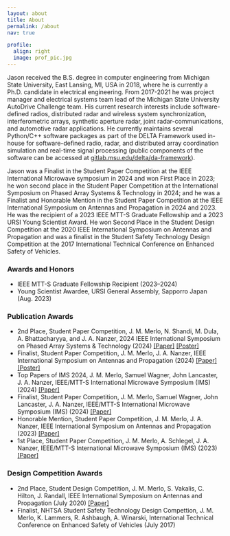 ```yaml
---
layout: about
title: About
permalink: /about
nav: true

profile:
  align: right
  image: prof_pic.jpg
---
```


Jason received the B.S. degree in computer engineering from Michigan State University, East Lansing, MI, USA in 2018, where he is currently a Ph.D. candidate in electrical engineering. From 2017-2021 he was project manager and electrical systems team lead of the Michigan State University AutoDrive Challenge team. His current research interests include software-defined radios, distributed radar and wireless system synchronization, interferometric arrays, synthetic aperture radar, joint radar-communications, and automotive radar applications. He currently maintains several Python/C++ software packages as part of the DELTA Framework used in-house for software-defined radio, radar, and distributed array coordination simulation and real-time signal processing (public components of the software can be accessed at [gitlab.msu.edu/delta/da-framework](https://gitlab.msu.edu/delta/da-framework)).

Jason was a Finalist in the Student Paper Competition at the IEEE International Microwave symposium in 2024 and won First Place in 2023; he won second place in the Student Paper Competition at the International Symposium on
Phased Array Systems & Technology in 2024; and he was a Finalist and Honorable Mention in the Student Paper Competition at the IEEE International Symposium on Antennas and Propagation in 2024 and 2023. He was the recipient of a 2023 IEEE MTT-S Graduate Fellowship and a 2023 URSI Young Scientist Award. He won Second Place in the Student Design Competition at the 2020 IEEE International Symposium on Antennas and Propagation and was a finalist in the Student Safety Technology Design Competition at the 2017 International Technical Conference on Enhanced Safety of Vehicles.

### Awards and Honors

- IEEE MTT-S Graduate Fellowship Recipient (2023–2024)
- Young Scientist Awardee, URSI General Assembly, Sapporro Japan (Aug. 2023)

### Publication Awards

- 2nd Place, Student Paper Competition, J. M. Merlo, N. Shandi, M. Dula, A. Bhattacharyya, and J. A. Nanzer, 2024 IEEE International
Symposium on Phased Array Systems & Technology (2024) [[Paper]](assets/pdf/2024_past.pdf) [[Poster]](assets/pdf/2024_past_spc_poster.pdf) 
- Finalist, Student Paper Competition, J. M. Merlo, J. A. Nanzer, IEEE International Symposium on Antennas and Propagation (2024) [[Paper]](assets/pdf/aps24_angular_velocity_v1.0.pdf) [[Poster]](assets/pdf/2024_aps_spc_poster.pdf) 
- Top Papers of IMS 2024, J. M. Merlo, Samuel Wagner, John Lancaster, J. A. Nanzer, IEEE/MTT-S International Microwave Symposium (IMS) (2024) [[Paper]](assets/pdf/2024_mwtl_distributed_radar_flat.pdf)
- Finalist, Student Paper Competition, J. M. Merlo, Samuel Wagner, John Lancaster, J. A. Nanzer, IEEE/MTT-S International Microwave Symposium (IMS) (2024) [[Paper]](assets/pdf/2024_mwtl_distributed_radar_flat.pdf)
- Honorable Mention, Student Paper Competition, J. M. Merlo, J. A. Nanzer, IEEE International Symposium on Antennas and Propagation (2023) [[Paper]](assets/pdf/aps23_distributed_wideband_beamforming.pdf)
- 1st Place, Student Paper Competition, J. M. Merlo, A. Schlegel, J. A. Nanzer, IEEE/MTT-S International Microwave Symposium (IMS) (2023) [[Paper]](assets/pdf/ims23_distributed_time_frequency_transfer_and_beamforming_v1.1.pdf)

### Design Competition Awards

- 2nd Place, Student Design Competition, J. M. Merlo, S. Vakalis, C. Hilton, J. Randall, IEEE International Symposium on Antennas and Propagation (July 2020) [[Paper]](assets/pdf/APS_SDC_2020.pdf)
- Finalist, NHTSA Student Safety Technology Design Compettion, J. M. Merlo, K. Lammers, R. Ashbaugh, A. Winarski, International Technical Conference on Enhanced Safety of Vehicles (July 2017)
